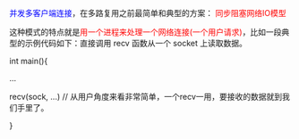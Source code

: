 <font color = 'blue'>并发多客户端连接</font>，在多路复用之前最简单和典型的方案：<font color = 'red'> 同步阻塞网络IO模型</font>

这种模式的特点就是<font color = 'red'>用一个进程来处理一个网络连接(一个用户请求)</font>，比如一段典型的示例代码如下：直接调用 recv 函数从一个 socket 上读取数据。

int main(){

...

recv(sock, ...) // 从用户角度来看非常简单，一个recv一用，要接收的数据就到我们手里了。

}
